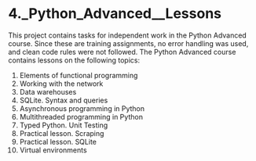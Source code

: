 # 4._Python_Advanced__Lessons

This project contains tasks for independent work in the Python Advanced course. Since these are training assignments, 
no error handling was used, and clean code rules were not followed.
The Python Advanced course contains lessons on the following topics:
1. Elements of functional programming
2. Working with the network
3. Data warehouses
4. SQLite. Syntax and queries
5. Asynchronous programming in Python
6. Multithreaded programming in Python
7. Typed Python. Unit Testing
8. Practical lesson. Scraping
9. Practical lesson. SQLite
10. Virtual environments
